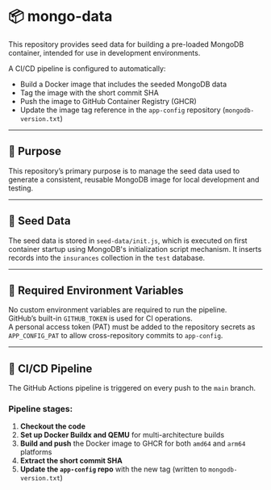 # 📦 mongo-data

This repository provides seed data for building a pre-loaded MongoDB container, intended for use in development environments.

A CI/CD pipeline is configured to automatically:
- Build a Docker image that includes the seeded MongoDB data
- Tag the image with the short commit SHA
- Push the image to GitHub Container Registry (GHCR)
- Update the image tag reference in the `app-config` repository (`mongodb-version.txt`)

---

## 🧠 Purpose

This repository’s primary purpose is to manage the seed data used to generate a consistent, reusable MongoDB image for local development and testing.

---

## 🌱 Seed Data

The seed data is stored in `seed-data/init.js`, which is executed on first container startup using MongoDB's initialization script mechanism. It inserts records into the `insurances` collection in the `test` database.

---

## 🔧 Required Environment Variables

No custom environment variables are required to run the pipeline.  
GitHub’s built-in `GITHUB_TOKEN` is used for CI operations.  
A personal access token (PAT) must be added to the repository secrets as `APP_CONFIG_PAT` to allow cross-repository commits to `app-config`.

---

## 🔁 CI/CD Pipeline

The GitHub Actions pipeline is triggered on every push to the `main` branch.

### Pipeline stages:

1. **Checkout the code**
2. **Set up Docker Buildx and QEMU** for multi-architecture builds
3. **Build and push** the Docker image to GHCR for both `amd64` and `arm64` platforms
4. **Extract the short commit SHA**
5. **Update the `app-config` repo** with the new tag (written to `mongodb-version.txt`)



